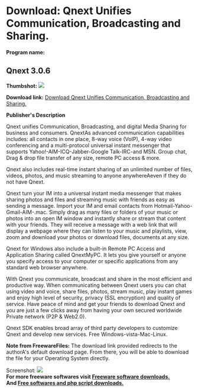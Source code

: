 # Download: Qnext Unifies Communication, Broadcasting and Sharing.

**Program name:**

## Qnext 3.0.6

  
**Thumbshot:** ![](http://www.freewarefiles.com/screenshot/qnext306_md.jpg)   
  
**Download link:** [Download Qnext Unifies Communication, Broadcasting and Sharing.](http://freesoftwares.boysofts.com/Qnext_program_42155.html)  
  


**Publisher's Description**  
  


Qnext unifies Communication, Broadcasting, and digital Media Sharing for business and consumers. QnextAs advanced communication capabilities includes: all contacts in one place, 8-way voice (VoIP), 4-way video conferencing and a multi-protocol universal instant messenger that supports Yahoo!-AIM-ICQ-Jabber-Google Talk-IRC-and MSN. Group chat, Drag & drop file transfer of any size, remote PC access & more. 

Qnext also includes real-time instant sharing of an unlimited number of files, videos, photos, and music streaming to anyone anywhereAeven if they do not have Qnext.

Qnext turn your IM into a universal instant media messenger that makes sharing photos and files and streaming music with friends as easy as sending a message. Import your IM and email contacts from Hotmail-Yahoo-Gmail-AIM-.mac. Simply drag as many files or folders of your music or photos into an open IM window and instantly share or stream that content with your friends. They will receive a message with a web link that will display a webpage where they can listen to your music and playlists, view, zoom and download your photos or download files, documents at any size. 

Qnext for Windows also include a built-in Remote PC Access and Application Sharing called QnextMyPC. It lets you give yourself or anyone you specify access to your computer or specific applications from any standard web browser anywhere.

With Qnext you communicate, broadcast and share in the most efficient and productive way. When communicating between Qnext users you can chat using video and voice, share files, photos, stream music, play instant games and enjoy high level of security, privacy (SSL encryption) and quality of service. Have peace of mind and get your friends to download Qnext and you are just a few clicks away from having your own secured worldwide Private network (P2P & Web2.0).

Qnext SDK enables broad array of third party developers to customize Qnext and develop new services. Free Windows-vista-Mac-Linux.

**Note from FreewareFiles:** The download link provided redirects to the authorA's default download page. From there, you will be able to download the file for your Operating System directly.

  
  
Screenshot: ![](http://www.freewarefiles.com/screenshot/qnext306.jpg)   
**For more freeware softwares visit [Freeware software downloads.](http://freesoftwares.boysofts.com/)**   
**And [Free softwares and php script downloads.](http://www.boysofts.com/)**
